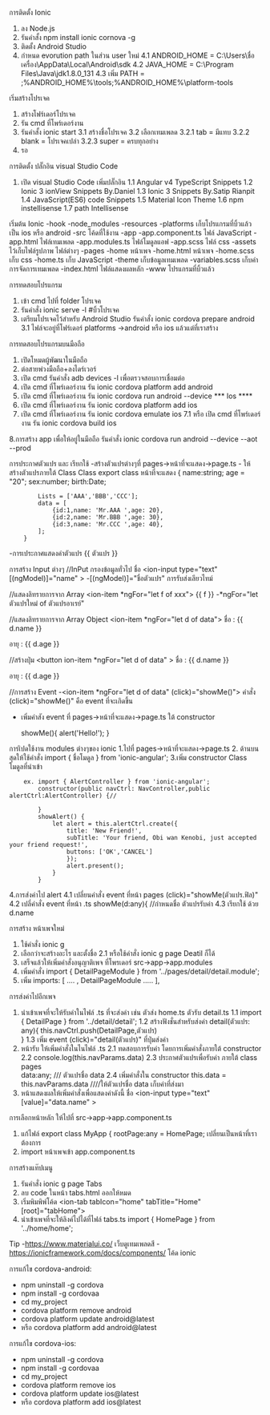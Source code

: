 การติดตั้ง Ionic
1. ลง Node.js
2. รันคำสั้ง  npm install ionic cornova -g
3. ติดตั้ง Android Studio
4. กำหนด evorution path ในส่วน user ใหม่
    4.1 ANDROID_HOME = C:\Users\ชื่อเครื่อง\AppData\Local\Android\sdk
    4.2 JAVA_HOME = C:\Program Files\Java\jdk1.8.0_131
    4.3 เพิ่ม PATH = ;%ANDROID_HOME%\tools;%ANDROID_HOME%\platform-tools

เริ่มสร้างโปรเจค
1. สร้างโฟร์เดอร์โปรเจค
2. รัน cmd ที่โพร์เดอร์งาน
3. รันคำสั้ง ionic start
    3.1 สร้างชื่อโปรเจค 
    3.2 เลือกเทมเพลด 
        3.2.1 tab = มีแทบ
        3.2.2 blank = โปรเจคเปล่า
        3.2.3 super = ครบทุกอย่าง
4. รอ

การติดตั้ง ปลั๊กอิน visual Studio Code
1. เปิด visual Studio Code เพิ่มปลั๊กอิน 
    1.1 Angular v4 TypeScript Snippets
    1.2 Ionic 3 ionView Snippets By.Daniel
    1.3 Ionic 3 Snippets By.Satip Rianpit
    1.4 JavaScript(ES6) code Snippets
    1.5 Material Icon Theme
    1.6 npm instellisense
    1.7 path Intellisense

เริ่มต้น Ionic <root folder>
<root folder>
    -hook
    -node_modules
    -resources
    -platforms เก็บโปรแกรมที่บิ้วแล้วเป็น ios หรือ android 
    -src โค้ดที่ใช้งาน
        -app
            -app.component.ts ไฟล์ JavaScript
            -app.html ไฟล์เทมเพลด
            -app.modules.ts ไฟล์โมดูลแอฟ
            -app.scss  ไฟล์ css
        -assets ไว้เก็บไฟล์รูปภาพ ไฟล์ต่างๆ 
        -pages
            -home หน้าเพจ
                -home.html หน้าเพจ
                -home.scss เก็บ css
                -home.ts เก็บ JavaScript
        -theme เก็บข้อมูลเทมเพลด
            -variables.scss เก็บค่าการจัดการเทมเพลด 
        -index.html ไฟล์แสดงผลหลัก
    -www โปรแกรมที่บิ้วแล้ว


การทดสอบโปรแกรม
1. เข้า cmd ไปที่ folder โปรเจค
2. รันคำสั่ง ionic serve -l #บิ้วโปรเจค
3. เตรียมโปรเจคไว้สำหรับ Android Studio รันคำสั่ง ionic cordova prepare android
    3.1 ไฟล์จะอยู่ที่โฟร์เดอร์ platforms ->android หรือ ios แล้วแต่ที่เราสร้าง

การทดสอบโปรแกรมบนมือถือ
1. เปิดโหมดผู้พัฒนาในมือถือ
2. ต่อสายพ่วงมือถือ+ลงไดร์เวอร์
3. เปิด cmd รันคำสั่ง adb devices -l เพื่อตรวจสอบการเชื่อมต่อ
4. เปิด cmd ที่โพร์เดอร์งาน รัน ionic cordova platform add android
5. เปิด cmd ที่โพร์เดอร์งาน รัน ionic cordova run android --device
*** Ios ****
6. เปิด cmd ที่โพร์เดอร์งาน รัน ionic cordova platform add ios
7. เปิด cmd ที่โพร์เดอร์งาน รัน ionic cordova emulate ios
    7.1 หรือ เปิด cmd ที่โพร์เดอร์งาน รัน ionic cordova build ios

8.การสร้าง app เพื่อให้อยู่ในมือถือ รันคำสั่ง ionic cordova run android --device --aot --prod

การประกาศตัวแปร และ เรียกใช้
-สร้างตัวแปรต่างๆที่ pages->หน้าที่จะแสดง->page.ts
    - ให้สร้างตัวแปรภายใต้ Class
        Class export class หน้าที่จะแสดง {
            name:string;
            age = "20";
            sex:number;
            birth:Date;

            Lists = ['AAA','BBB','CCC'];
            data = [
                {id:1,name: 'Mr.AAA ',age: 20},
                {id:2,name: 'Mr.BBB ',age: 30},
                {id:3,name: 'Mr.CCC ',age: 40},
            ];
        }
-การเประกาศแสดงค่าตัวแปร {{ ตัวแปร }}

การสร้าง Input ต่างๆ
//InPut กรองข้อมูลทั่วไป
    <ion-item>
    <ion-label floating>ชื่อ</ion-label>
    <ion-input type="text" [(ngModel)]="name" ></ion-input>
    </ion-item>
 -[(ngModel)]="ชื่อตัวแปร" การรับส่งเลียวไทม์

//แสดงลิทรายการจาก Array
<ion-list>
  <ion-item *ngFor="let f of xxx">
    {{ f }}
  </ion-item>
</ion-list>
-*ngFor="let ตัวแปรใหม่ of ตัวแปรอาเรย์"

//แสดงลิทรายการจาก Array Object
<ion-list>
    <ion-item *ngFor="let d of data">
      ชื่อ : {{ d.name }}
     <p> อายุ : {{ d.age }}</p>
    </ion-item>
</ion-list>

//สร้างปุ่ม
<ion-list>
    <button ion-item *ngFor="let d of data" >
      ชื่อ : {{ d.name }}
     <p> อายุ : {{ d.age }}</p>
    </button>
</ion-list>

//การสร้าง Event
-<ion-item *ngFor="let d of data" (click)="showMe()"> คำสั่ง (click)="showMe()"  คือ event ที่จะเกิดขึ้น
- เพิ่มคำสัง event ที่ pages->หน้าที่จะแสดง->page.ts ใต้ constructor
    
    showMe(){
        alert('Hello!');
    }


การเิปดใช้งาน modules ต่างๆของ ionic
1.ไปที่ pages->หน้าที่จะแสดง->page.ts 
2. ด้านบนสุดให้ใช้คำสั่ง import { ชื่อโมดูล } from 'ionic-angular';
3.เพิ่ม constructor Class โมดูลที่นำเข้า

        ex. import { AlertController } from 'ionic-angular';
            constructor(public navCtrl: NavController,public alertCtrl:AlertController) {//

            }
            showAlert() {
                let alert = this.alertCtrl.create({
                    title: 'New Friend!',
                    subTitle: 'Your friend, Obi wan Kenobi, just accepted your friend request!',
                    buttons: ['OK','CANCEL']
                    });
                    alert.present();
                }
            }
4.การส่งค่าไป alert
    4.1 เปลี่ยนคำสั่ง event ที่หน้า pages (click)="showMe(ตัวแปร.ฟิล)"
    4.2 เปลี่คำสั่ง event ที่หน้า .ts  showMe(d:any){ //กำหนดชื่อ ตัวแปรรับค่า
    4.3 เรียกใช้ ด้วย d.name


การสร้าง หน้าเพจใหม่
1. ใช้คำสั่ง ionic g 
2. เลือกว่าจะสร้างอะไร และตั้งชื่อ
    2.1 หรือใช้คำสั่ง ionic g page Deatil ก็ได้
4. เสร็จแล้วให้เพิ่มคำสั่งอนุญาติเพจ ที่โพรเดอร์ src->app->app.modules
5. เพิ่มคำสั่ง import { DetailPageModule } from '../pages/detail/detail.module'; 
6. เพิ่ม 
        imports: [
           ....
           , DetailPageModule
           ..... 
        ],


การส่งค่าไปอีกเพจ
1. นำเข้าเพจที่จะให้รับค่าในไฟล์ .ts ที่จะส่งค่า เช่น ตัวส่ง home.ts ตัวรับ detail.ts
    1.1 import { DetailPage } from '../detail/detail'; 
    1.2 สร้างฟังชั่นสำหรับส่งค่า 
            detail(ตัวแปร: any){
                this.navCtrl.push(DetailPage,ตัวแปร)  
            }
    1.3 เพิ่ม event  (click)="detail(ตัวแปร)" ที่ปุ่มส่งค่า
2. หน้ารับ ให้เพิ่มคำสั่งในไนไฟล์ .ts
    2.1 ทดสอบการรับค่า โดยการเพิ่มคำสั่งภายใต้ constructor
    2.2 console.log(this.navParams.data)
    2.3 ประกาศตัวแปรเพื่อรับค่า ภายใต้ class pages  
        data:any; /// ตัวแปรชื่อ data
    2.4 เพิ่มคำสั่งใน constructor 
        this.data = this.navParams.data ////ให้ตัวแปรชื่อ data เก็บค่าที่ส่งมา
3. หน้าแสดงผลให้เพิ่มคำสั่งเพื่อแสดงค่าดังนี้
    <ion-item>
        <ion-label floating>ชื่อ</ion-label>
        <ion-input type="text" [value]="data.name" ></ion-input>
    </ion-item>

การเลือกหน้าหลัก ให้ไปที่ src->app->app.component.ts
1. แก้ไฟล์   export class MyApp {
             rootPage:any = HomePage; เปลี่ยนเป็นหน้าที่เราต้องการ
2. import หน้าเพจเข้า app.component.ts

การสร้างแท๊ปเมนู
1. รันคำสั่ง ionic g page Tabs
2. ลบ code ในหน้า tabs.html ออกให้หมด
3. เริ่มพิมพิพ์โค้ด 
        <ion-tabs>
        <ion-tab tabIcon="home" tabTitle="Home" [root]="tabHome"></ion-tab>
        </ion-tabs>
4. นำเข้าเพจที่จะให้ลิงค์ไปได้ที่ไฟล์ tabs.ts
    import { HomePage } from '../home/home';



Tip
-https://www.materialui.co/ เว็บดูเทมเพลดสี
-https://ionicframework.com/docs/components/ โค้ด ionic 

การแก้ไข cordova-android:
- npm uninstall -g cordova
- npm install -g cordovaa
- cd my_project
- cordova platform remove android
- cordova platform update android@latest
- หรือ cordova platform add android@latest

การแก้ไข cordova-ios:
- npm uninstall -g cordova
- npm install -g cordovaa
- cd my_project
- cordova platform remove ios
- cordova platform update ios@latest
- หรือ cordova platform add ios@latest
